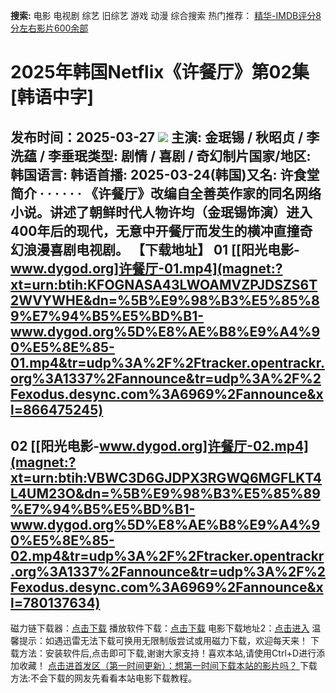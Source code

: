**搜索:** 电影 电视剧 综艺 旧综艺 游戏 动漫 综合搜索 热门推荐： [精华-IMDB评分8分左右影片600余部](https://www.dytt8.com/html/gndy/jddy/20160320/50510.html)
# 2025年韩国Netflix《许餐厅》第02集[韩语中字]
发布时间：2025-03-27 
![](https://wx2.sinaimg.cn/large/6da333dbly1hzuivoyojzj20qo11wqb8.jpg)
主演: 金珉锡 / 秋昭贞 / 李洗蕴 / 李垂珉类型: 剧情 / 喜剧 / 奇幻制片国家/地区: 韩国语言: 韩语首播: 2025-03-24(韩国)又名: 许食堂简介 · · · · · · 《许餐厅》改编自全善英作家的同名网络小说。讲述了朝鲜时代人物许均（金珉锡饰演）进入400年后的现代，无意中开餐厅而发生的横冲直撞奇幻浪漫喜剧电视剧。
**【下载地址】**
01 
[[阳光电影-www.dygod.org]许餐厅-01.mp4](magnet:?xt=urn:btih:KFOGNASA43LWOAMVZPJDSZS6T2WVYWHE&dn=%5B%E9%98%B3%E5%85%89%E7%94%B5%E5%BD%B1-www.dygod.org%5D%E8%AE%B8%E9%A4%90%E5%8E%85-01.mp4&tr=udp%3A%2F%2Ftracker.opentrackr.org%3A1337%2Fannounce&tr=udp%3A%2F%2Fexodus.desync.com%3A6969%2Fannounce&xl=866475245)  
---  
02  [[阳光电影-www.dygod.org]许餐厅-02.mp4](magnet:?xt=urn:btih:VBWC3D6GJDPX3RGWQ6MGFLKT4L4UM23O&dn=%5B%E9%98%B3%E5%85%89%E7%94%B5%E5%BD%B1-www.dygod.org%5D%E8%AE%B8%E9%A4%90%E5%8E%85-02.mp4&tr=udp%3A%2F%2Ftracker.opentrackr.org%3A1337%2Fannounce&tr=udp%3A%2F%2Fexodus.desync.com%3A6969%2Fannounce&xl=780137634)  
---  
磁力链下载器：[点击下载](https://dygod.org/js/bt.htm "qBittorrent") 播放软件下载：[点击下载](https://dygod.org/js/player.htm "PotPlayer") 电影下载地址2：[点击进入](https://dygod.org/ "阳光电影") 温馨提示：如遇迅雷无法下载可换用无限制版尝试或用磁力下载，欢迎每天来！  下载方法：安装软件后,点击即可下载,谢谢大家支持！喜欢本站,请使用Ctrl+D进行添加收藏！ [点击进首发区（第一时间更新）：想第一时间下载本站的影片吗？ ](https://www.ygdy8.net/)下载方法:不会下载的网友先看看本站电影下载教程。